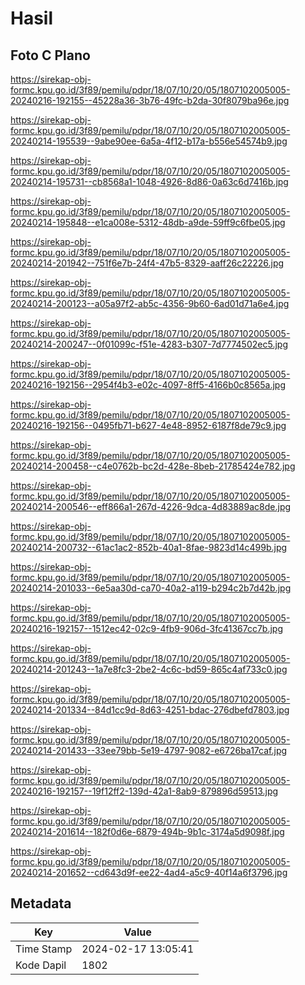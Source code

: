 # Hasil

## Foto C Plano

https://sirekap-obj-formc.kpu.go.id/3f89/pemilu/pdpr/18/07/10/20/05/1807102005005-20240216-192155--45228a36-3b76-49fc-b2da-30f8079ba96e.jpg

https://sirekap-obj-formc.kpu.go.id/3f89/pemilu/pdpr/18/07/10/20/05/1807102005005-20240214-195539--9abe90ee-6a5a-4f12-b17a-b556e54574b9.jpg

https://sirekap-obj-formc.kpu.go.id/3f89/pemilu/pdpr/18/07/10/20/05/1807102005005-20240214-195731--cb8568a1-1048-4926-8d86-0a63c6d7416b.jpg

https://sirekap-obj-formc.kpu.go.id/3f89/pemilu/pdpr/18/07/10/20/05/1807102005005-20240214-195848--e1ca008e-5312-48db-a9de-59ff9c6fbe05.jpg

https://sirekap-obj-formc.kpu.go.id/3f89/pemilu/pdpr/18/07/10/20/05/1807102005005-20240214-201942--751f6e7b-24f4-47b5-8329-aaff26c22226.jpg

https://sirekap-obj-formc.kpu.go.id/3f89/pemilu/pdpr/18/07/10/20/05/1807102005005-20240214-200123--a05a97f2-ab5c-4356-9b60-6ad01d71a6e4.jpg

https://sirekap-obj-formc.kpu.go.id/3f89/pemilu/pdpr/18/07/10/20/05/1807102005005-20240214-200247--0f01099c-f51e-4283-b307-7d7774502ec5.jpg

https://sirekap-obj-formc.kpu.go.id/3f89/pemilu/pdpr/18/07/10/20/05/1807102005005-20240216-192156--2954f4b3-e02c-4097-8ff5-4166b0c8565a.jpg

https://sirekap-obj-formc.kpu.go.id/3f89/pemilu/pdpr/18/07/10/20/05/1807102005005-20240216-192156--0495fb71-b627-4e48-8952-6187f8de79c9.jpg

https://sirekap-obj-formc.kpu.go.id/3f89/pemilu/pdpr/18/07/10/20/05/1807102005005-20240214-200458--c4e0762b-bc2d-428e-8beb-21785424e782.jpg

https://sirekap-obj-formc.kpu.go.id/3f89/pemilu/pdpr/18/07/10/20/05/1807102005005-20240214-200546--eff866a1-267d-4226-9dca-4d83889ac8de.jpg

https://sirekap-obj-formc.kpu.go.id/3f89/pemilu/pdpr/18/07/10/20/05/1807102005005-20240214-200732--61ac1ac2-852b-40a1-8fae-9823d14c499b.jpg

https://sirekap-obj-formc.kpu.go.id/3f89/pemilu/pdpr/18/07/10/20/05/1807102005005-20240214-201033--6e5aa30d-ca70-40a2-a119-b294c2b7d42b.jpg

https://sirekap-obj-formc.kpu.go.id/3f89/pemilu/pdpr/18/07/10/20/05/1807102005005-20240216-192157--1512ec42-02c9-4fb9-906d-3fc41367cc7b.jpg

https://sirekap-obj-formc.kpu.go.id/3f89/pemilu/pdpr/18/07/10/20/05/1807102005005-20240214-201243--1a7e8fc3-2be2-4c6c-bd59-865c4af733c0.jpg

https://sirekap-obj-formc.kpu.go.id/3f89/pemilu/pdpr/18/07/10/20/05/1807102005005-20240214-201334--84d1cc9d-8d63-4251-bdac-276dbefd7803.jpg

https://sirekap-obj-formc.kpu.go.id/3f89/pemilu/pdpr/18/07/10/20/05/1807102005005-20240214-201433--33ee79bb-5e19-4797-9082-e6726ba17caf.jpg

https://sirekap-obj-formc.kpu.go.id/3f89/pemilu/pdpr/18/07/10/20/05/1807102005005-20240216-192157--19f12ff2-139d-42a1-8ab9-879896d59513.jpg

https://sirekap-obj-formc.kpu.go.id/3f89/pemilu/pdpr/18/07/10/20/05/1807102005005-20240214-201614--182f0d6e-6879-494b-9b1c-3174a5d9098f.jpg

https://sirekap-obj-formc.kpu.go.id/3f89/pemilu/pdpr/18/07/10/20/05/1807102005005-20240214-201652--cd643d9f-ee22-4ad4-a5c9-40f14a6f3796.jpg


## Metadata

| Key        | Value               |
| ---------- | ------------------- |
| Time Stamp | 2024-02-17 13:05:41 |
| Kode Dapil | 1802                |




